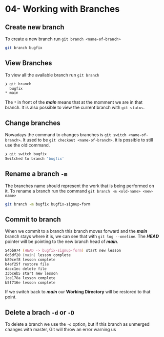 # 04- Working with Branches

## Create new branch

To create a new branch run `git branch <name-of-branch>`

```zsh
git branch bugfix
```

## View Branches

To view all the available branch run `git branch`

```zsh
❯ git branch
  bugfix
* main
```

The `*` in front of the **_main_** means that at the momment we are in that branch. It is also possible to view the current branch with `git status`.

## Change branches

Nowadays the command to changes branches is `git switch <name-of-branch>`. It used to be `git checkout <name-of-branch>`, it is possible to still use the old command.

```zsh
❯ git switch bugfix
Switched to branch 'bugfix'
```

## Rename a branch `-m`

The branches name should represent the work that is being performed on it. To rename a branch run the command `git branch -m <old-name> <new-name>`

```zsh
git branch -m bugfix bugfix-signup-form
```

## Commit to branch

When we commit to a branch this branch moves forward and the **_main_** branch stays where it is, we can see that with `git log --oneline`. The **_HEAD_** pointer will be pointing to the new branch head of **_main_**.

```zsh
54bb974 (HEAD -> bugfix-signup-form) start new lesson
6d5df20 (main) lesson complete
b89cef8 lesson complete
b4ef25f restore file
dacc1ec delete file
33bceb5 start new lesson
1ce178a lesson complete
b5f716e lesson complete
```

If we switch back to **_main_** our **Working Directory** will be restored to that point.

## Delete a brach `-d` or `-D`

To delete a branch we use the `-d` option, but if this branch as unmerged changes with master, Git will throw an error warning us